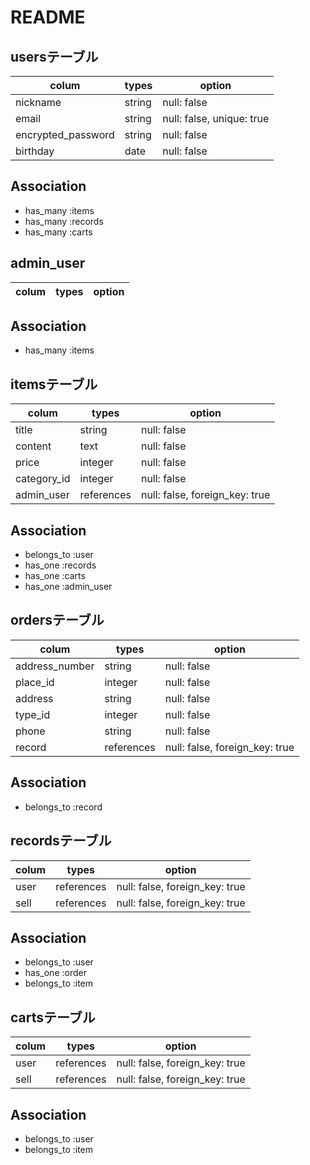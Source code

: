 # README

## usersテーブル

| colum              | types  | option                    |
| ------------------ | ------ | ------------------------- |
| nickname           | string | null: false               |
| email              | string | null: false, unique: true |
| encrypted_password | string | null: false               |
| birthday           | date   | null: false               |

## Association

- has_many :items
- has_many :records
- has_many :carts

## admin_user

| colum | types | option |
| ----- | ----- | ------ |

## Association

- has_many :items


## itemsテーブル

| colum       | types      | option                         |
| ----------- | ---------- | ------------------------------ |
| title       | string     | null: false                    |
| content     | text       | null: false                    |
| price       | integer    | null: false                    |
| category_id | integer    | null: false                    |
| admin_user  | references | null: false, foreign_key: true |

## Association

- belongs_to :user
- has_one :records
- has_one :carts
- has_one :admin_user

## ordersテーブル

| colum          | types      | option                         |
| -------------- | ---------- | ------------------------------ |
| address_number | string     | null: false                    |
| place_id       | integer    | null: false                    |
| address        | string     | null: false                    |
| type_id        | integer    | null: false                    |
| phone          | string     | null: false                    |
| record         | references | null: false, foreign_key: true |

## Association

- belongs_to :record



## recordsテーブル

| colum | types      | option                         |
| ----- | ---------- | ------------------------------ |
| user  | references | null: false, foreign_key: true |
| sell  | references | null: false, foreign_key: true |

## Association

- belongs_to :user
- has_one :order
- belongs_to :item



## cartsテーブル

| colum | types      | option                         |
| ----- | ---------- | ------------------------------ |
| user  | references | null: false, foreign_key: true |
| sell  | references | null: false, foreign_key: true |

## Association

- belongs_to :user
- belongs_to :item